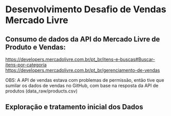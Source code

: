 # Desenvolvimento Desafio de Vendas Mercado Livre

## Consumo de dados da API do Mercado Livre de Produto e Vendas:

https://developers.mercadolivre.com.br/pt_br/itens-e-buscas#Buscar-itens-por-categoria
https://developers.mercadolivre.com.br/pt_br/gerenciamento-de-vendas

OBS: A API de vendas estava com problemas de permissão, então tive que sumilar os dados de vendas no GitHub, com base na resposta da API de produtos (data_raw/products.csv)

## Exploração e tratamento inicial dos Dados
